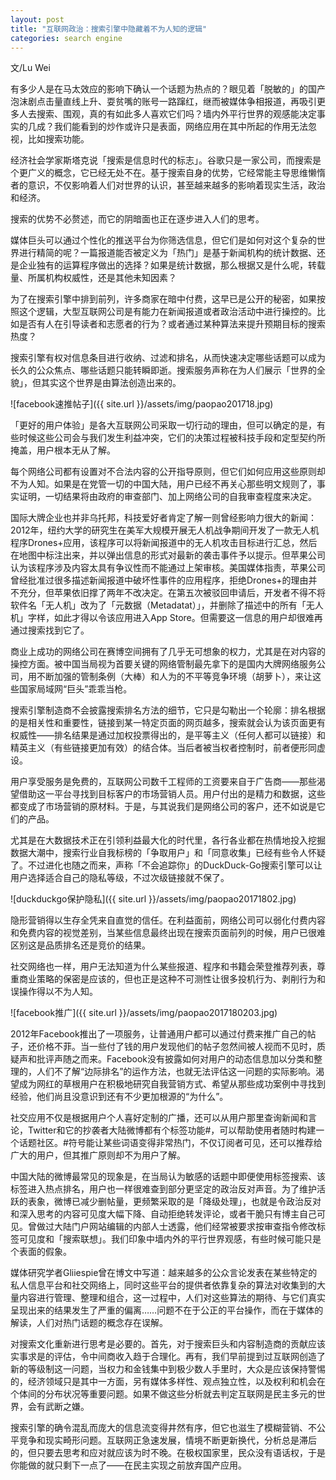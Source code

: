 ```yaml
---
layout: post
title: "互联网政治：搜索引擎中隐藏着不为人知的逻辑"
categories: search engine
---
```


文/Lu Wei

有多少人是在马太效应的影响下确认一个话题为热点的？眼见着「脱敏的」的国产泡沫剧点击量直线上升、耍贫嘴的账号一路蹿红，继而被媒体争相报道，再吸引更多人去搜索、围观，真的有如此多人喜欢它们吗？墙内外平行世界的观感能决定事实的几成？我们能看到的炒作或许只是表面，网络应用在其中所起的作用无法忽视，比如搜索功能。 

经济社会学家斯塔克说「搜索是信息时代的标志」。谷歌只是一家公司，而搜索是个更广义的概念，它已经无处不在。基于搜索自身的优势，它经常能主导思维懒惰者的意识，不仅影响着人们对世界的认识，甚至越来越多的影响着现实生活，政治和经济。

搜索的优势不必赘述，而它的阴暗面也正在逐步进入人们的思考。

媒体巨头可以通过个性化的推送平台为你筛选信息，但它们是如何对这个复杂的世界进行精简的呢？一篇报道能否被定义为「热门」是基于新闻机构的统计数据、还是企业独有的运算程序做出的选择？如果是统计数据，那么根据又是什么呢，转载量、所属机构权威性，还是其他未知因素？

为了在搜索引擎中排到前列，许多商家在暗中付费，这早已是公开的秘密，如果按照这个逻辑，大型互联网公司是有能力在新闻报道或者政治活动中进行操控的。比如是否有人在引导读者和志愿者的行为？或者通过某种算法来提升预期目标的搜索热度？

搜索引擎有权对信息条目进行收纳、过滤和排名，从而快速决定哪些话题可以成为长久的公众焦点、哪些话题只能转瞬即逝。搜索服务声称在为人们展示「世界的全貌」，但其实这个世界是由算法创造出来的。

![facebook速推帖子]({{ site.url }}/assets/img/paopao201718.jpg)

「更好的用户体验」是各大互联网公司采取一切行动的理由，但可以确定的是，有些时候这些公司会与我们发生利益冲突，它们的决策过程被科技手段和定型契约所掩盖，用户根本无从了解。

每个网络公司都有设置对不合法内容的公开指导原则，但它们如何应用这些原则却不为人知。如果是在党管一切的中国大陆，用户已经不再关心那些明文规则了，事实证明，一切结果将由政府的审查部门、加上网络公司的自我审查程度来决定。

国际大牌企业也并非乌托邦，科技爱好者肯定了解一则曾经影响力很大的新闻：2012年，纽约大学的研究生在美军大规模开展无人机战争期间开发了一款无人机程序Drones+应用，该程序可以将新闻报道中的无人机攻击目标进行汇总，然后在地图中标注出来，并以弹出信息的形式对最新的袭击事件予以提示。但苹果公司认为该程序涉及内容太具有争议性而不能通过上架审核。美国媒体指责，苹果公司曾经批准过很多描述新闻报道中破坏性事件的应用程序，拒绝Drones+的理由并不充分，但苹果依旧撑了两年不改决定。在第五次被驳回申请后，开发者不得不将软件名「无人机」改为了「元数据（Metadatat）」，并删除了描述中的所有「无人机」字样，如此才得以令该应用进入App Store。但需要这一信息的用户却很难再通过搜索找到它了。

商业上成功的网络公司在赛博空间拥有了几乎无可想象的权力，尤其是在对内容的操控方面。被中国当局视为首要关键的网络管制最先拿下的是国内大牌网络服务公司，用不断加强的管制条例（大棒）和人为的不平等竞争环境（胡萝卜），来让这些国家局域网“巨头”乖乖当枪。

搜索引擎制造商不会披露搜索排名方法的细节，它只是勾勒出一个轮廓：排名根据的是相关性和重要性，链接到某一特定页面的网页越多，搜索就会认为该页面更有权威性——排名结果是通过加权投票得出的，是平等主义（任何人都可以链接）和精英主义（有些链接更加有效）的结合体。当后者被当权者控制时，前者便形同虚设。

用户享受服务是免费的，互联网公司数千工程师的工资要来自于广告商——那些渴望借助这一平台寻找到目标客户的市场营销人员。用户付出的是精力和数据，这些都变成了市场营销的原材料。于是，与其说我们是网络公司的客户，还不如说是它们的产品。

尤其是在大数据技术正在引领利益最大化的时代里，各行各业都在热情地投入挖掘数据大潮中，搜索行业自我标榜的「争取用户」和「同意收集」已经有些令人怀疑了。不过进化也随之而来，声称「不会追踪你」的DuckDuck-Go搜索引擎可以让用户选择适合自己的隐私等级，不过次级链接就不保了。

![duckduckgo保护隐私]({{ site.url }}/assets/img/paopao20171802.jpg)

隐形营销得以生存全凭来自直觉的信任。在利益面前，网络公司可以弱化付费内容和免费内容的视觉差别，当某些信息最终出现在搜索页面前列的时候，用户已很难区别这是品质排名还是竞价的结果。

社交网络也一样，用户无法知道为什么某些报道、程序和书籍会荣登推荐列表，尊重商业策略的保密是应该的，但也正是这种不可测性让很多投机行为、剥削行为和误操作得以不为人知。

![facebook推广]({{ site.url }}/assets/img/paopao2017180203.jpg)

2012年Facebook推出了一项服务，让普通用户都可以通过付费来推广自己的帖子，还价格不菲。当一些付了钱的用户发现他们的帖子忽然间被人视而不见时，质疑声和批评声随之而来。Facebook没有披露如何对用户的动态信息加以分类和整理的，人们不了解“边际排名”的运作方法，也就无法评估这一问题的实际影响。渴望成为网红的草根用户在积极地研究自我营销方式、希望从那些成功案例中寻找到经验，他们尚且没意识到还有不少更加根源的“为什么”。

社交应用不仅是根据用户个人喜好定制的广播，还可以从用户那里查询新闻和言论，Twitter和它的抄袭者大陆微博都有个标签功能#，可以帮助使用者随时构建一个话题社区。#符号能让某些词语变得非常热门，不仅订阅者可见，还可以推荐给广大的用户，但其推广原则却不为用户了解。

中国大陆的微博最常见的现象是，在当局认为敏感的话题中即便使用标签搜索、该标签进入热点排名，用户也一样很难查到部分更坚定的政治反对声音。为了维护活跃的表象，微博已减少删帖量，更频繁采取的是「降级处理」，也就是令政治反对和深入思考的内容可见度大幅下降、自动拒绝转发评论，或者干脆只有博主自己可见。曾做过大陆门户网站编辑的内部人士透露，他们经常被要求按审查指令修改标签可见度和「搜索联想」。我们印象中墙内外的平行世界观感，有些时候可能只是个表面的假象。 

媒体研究学者Gliiespie曾在博文中写道：越来越多的公众言论发表在某些特定的私人信息平台和社交网络上，同时这些平台的提供者依靠复杂的算法对收集到的大量内容进行管理、整理和组合，这一过程中，人们对这些算法的期待、与它们真实呈现出来的结果发生了严重的偏离……问题不在于公正的平台操作，而在于媒体的解读，人们对热门话题的概念存在误解。

对搜索文化重新进行思考是必要的。首先，对于搜索巨头和内容制造商的贡献应该实事求是的评估，令中间商收入趋于合理化。再有，我们早前提到过互联网创造了新的等级制这一问题，当权力和金钱集中到极少数人手里时，大众是应该保持警惕的，经济领域只是其中一方面，另有媒体多样性、观点独立性，以及权利和机会在个体间的分布状况等重要问题。如果不做这些分析就去判定互联网是民主多元的世界，会有武断之嫌。 

搜索引擎的确令混乱而庞大的信息流变得井然有序，但它也滋生了模糊营销、不公平竞争和现实畸形问题。互联网正急速发展，情境不断更新换代，分析总是滞后的，但只要去思考和应对就应该为时不晚。在极权国家里，民众没有语话权，于是你能做的就只剩下一点了——在民主实现之前放弃国产应用。

